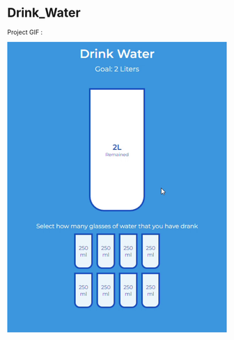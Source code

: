 # Drink_Water

Project GIF :

![](https://github.com/hamdeth3/Projects/blob/main/16%20-%20Drink%20Water/drinkWaterGIF.gif)
